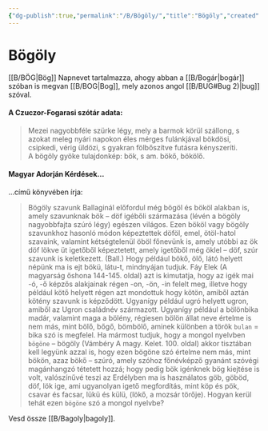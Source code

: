 ```yaml
---
{"dg-publish":true,"permalink":"/B/Bögöly/","title":"Bögöly","created":"2024-04-21T12:29","updated":"2024-05-09T02:13"}
---
```



# Bögöly

[[B/BÖG\|Bög]] Napnevet tartalmazza, ahogy abban a [[B/Bogár\|bogár]] szóban is megvan [[B/BOG\|Bog]], mely azonos angol [[B/BUG#Bug 2)\|bug]] szóval.  

#### A Czuczor-Fogarasi szótár adata:

> Mezei nagyobbféle szürke légy, mely a barmok körül szállong, s azokat meleg nyári napokon éles mérges fulánkjával bökdösi, csipkedi, vérig üldözi, s gyakran fölbőszítve futásra kényszeríti.  
> A bögöly gyöke tulajdonkép: bök, s am. bökő, bökölő.  


#### Magyar Adorján Kérdések...  

...című könyvében írja:  
> Bögöly szavunk Ballaginál előfordul még bögöl és bököl alakban is, amely szavunknak bök – döf igébőli származása (lévén a bögöly nagyobbfajta szúró légy) egészen világos. Ezen bököl vagy bögöly szavunkhoz hasonló módon képeztettek döföl, emel, ötöl-hatol szavaink, valamint kétségtelenül öböl főnevünk is, amely utóbbi az ök döf lökve üt igetőből képeztetett, amely igetőből még öklel – döf, szúr szavunk is keletkezett. (Ball.) Hogy például bökő, ölő, látó helyett népünk ma is ejt bökü, látu-t, mindnyájan tudjuk. Fáy Elek (A magyarság őshona 144-145. oldal) azt is kimutatja, hogy az igék mai -ó, -ő képzős alakjainak régen -on, -ön, -in felelt meg, illetve hogy például kötő helyett régen azt mondottuk hogy kötön, amiből aztán kötény szavunk is képződött. Ugyanígy például ugró helyett ugron, amiből az Ugron családnév származott. Ugyanígy például a bölönbika madár, valamint maga a bölény, régiesen bölön állat neve értelme is nem más, mint bölő, bőgő, bömbölő, aminek különben a török `bulan` = bika szó is megfelel. Ha mármost tudjuk, hogy a mongol nyelvben `bögöne` – bögöly (Vámbéry A magy. Kelet. 100. oldal) akkor tisztában kell legyünk azzal is, hogy ezen bögöne szó értelme nem más, mint bökön, azaz bökő – szúró, amely szóhoz főnévképző gyanánt szóvégi magánhangzó tétetett hozzá; hogy pedig bök igénknek bög kiejtése is volt, valószínűvé teszi az Erdélyben ma is használatos göb, göböd, döf, lök ige, ami ugyanolyan igető megfordítás, mint köp és pök, csavar és facsar, lükü és külü, (lökő, a mozsár törője). Hogyan kerül tehát ezen `bögöne` szó a mongol nyelvbe?  

Vesd össze [[B/Bagoly\|bagoly]].  